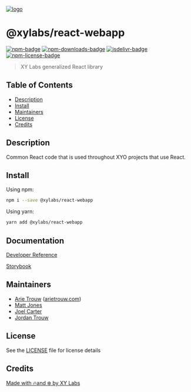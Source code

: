 [![logo][]](https://xylabs.com)

# @xylabs/react-webapp

[![npm-badge][]][npm-link]
[![npm-downloads-badge][]][npm-link]
[![jsdelivr-badge][]][jsdelivr-link]
[![npm-license-badge][]](LICENSE)

> XY Labs generalized React library 

## Table of Contents

-   [Description](#description)
-   [Install](#install)
-   [Maintainers](#maintainers)
-   [License](#license)
-   [Credits](#credits)

## Description

Common React code that is used throughout XYO projects that use React.

## Install

Using npm:

```sh
npm i --save @xylabs/react-webapp
```

Using yarn:

```sh
yarn add @xylabs/react-webapp
```

## Documentation
[Developer Reference](https://xylabs.github.io/sdk-react)

[Storybook](https://xylabs.github.io/sdk-react/storybook)

## Maintainers

-   [Arie Trouw](https://github.com/arietrouw) ([arietrouw.com](https://arietrouw.com))
-   [Matt Jones](https://github.com/jonesmac)
-   [Joel Carter](https://github.com/JoelBCarter)
-   [Jordan Trouw](https://github.com/jordantrouw)

## License

See the [LICENSE](LICENSE) file for license details

## Credits

[Made with 🔥and ❄️ by XY Labs](https://xylabs.com)

[logo]: https://cdn.xy.company/img/brand/XYPersistentCompany_Logo_Icon_Colored.svg

[npm-badge]: https://img.shields.io/npm/v/@xylabs/react-webapp.svg
[npm-link]: https://www.npmjs.com/package/@xylabs/react-webapp

[npm-downloads-badge]: https://img.shields.io/npm/dw/@xylabs/react-webapp
[npm-license-badge]: https://img.shields.io/npm/l/@xylabs/react-webapp

[jsdelivr-badge]: https://data.jsdelivr.com/v1/package/npm/@xylabs/react-webapp/badge
[jsdelivr-link]: https://www.jsdelivr.com/package/npm/@xylabs/react-webapp